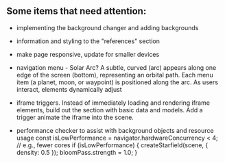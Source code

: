 ## Some items that need attention:  
* implementing the background changer and adding backgrounds
* information and styling to the "references" section
* make page responsive, update for smaller devices

* navigation menu - Solar Arc? A subtle, curved (arc) appears along one edge of the screen (bottom), representing an orbital path. Each menu item (a planet, moon, or waypoint) is positioned along the arc. As users interact, elements dynamically adjust

* iframe triggers. Instead of immediately loading and rendering iframe elements, build out the section with basic data and models. Add a trigger animate the iframe into the scene. 

* performance checker to assist with background objects and resource usage
    const isLowPerformance = navigator.hardwareConcurrency < 4; // e.g., fewer cores
    if (isLowPerformance) {
        createStarfield(scene, { density: 0.5 });
        bloomPass.strength = 1.0;
    }